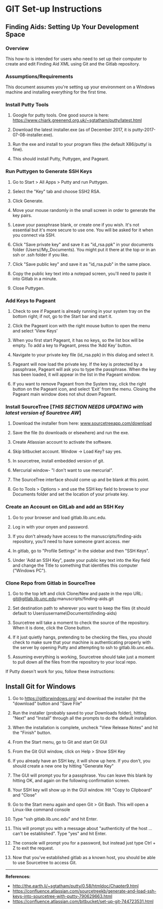 # GIT Set-up Instructions

## Finding Aids: Setting Up Your Development Space

### Overview

This how-to is intended for users who need to set up their computer to create and edit Finding Aid XML using Git and the Gitlab repository.  

### Assumptions/Requirements

This document assumes you're setting up your environment on a Windows machine and installing everything for the first time.  

### Install Putty Tools

1. Google for putty tools. One good source is here: https://www.chiark.greenend.org.uk/~sgtatham/putty/latest.html 

2. Download the latest installer.exe (as of December 2017, it is putty-2017-07-08-installer.exe).  

3. Run the exe and install to your program files (the default X86/putty/ is fine).  

4. This should install Putty, Puttygen, and Pageant.  

### Run Puttygen to Generate SSH Keys

1. Go to Start > All Apps > Putty and run Puttygen.  

2. Select the "Key" tab and choose SSH2 RSA.  

3. Click Generate.  

4. Move your mouse randomly in the small screen in order to generate the key pairs.  

5. Leave your passphrase blank, or create one if you wish. It's not essential but it's more secure to use one. You will be asked for it when you connect via SSH.  

6. Click "Save private key" and save it as "id_rsa.ppk" in your documents folder (Users//My_Documents). You might put it there at the top or in an ssh or .ssh folder if you like. 

7. Click "Save public key" and save it as "id_rsa.pub" in the same place.  

8. Copy the public key text into a notepad screen, you'll need to paste it into Gitlab in a minute.  

9. Close Puttygen.  

### Add Keys to Pageant  

1. Check to see if Pageant is already running in your system tray on the bottom right; if not, go to the Start bar and start it.  

2. Click the Pageant icon with the right mouse button to open the menu and select ‘View Keys’  

3. When you first start Pageant, it has no keys, so the list box will be empty. To add a key to Pageant, press the ‘Add Key’ button.  

4. Navigate to your private key file (id_rsa.ppk) in this dialog and select it.  

5. Pageant will now load the private key. If the key is protected by a passphrase, Pageant will ask you to type the passphrase. When the key has been loaded, it will appear in the list in the Pageant window.  

6. If you want to remove Pageant from the System tray, click the right button on the Pageant icon, and select ‘Exit’ from the menu. Closing the Pageant main window does not shut down Pageant.  

### Install SourceTree [_THIS SECTION NEEDS UPDATING with latest version of Souretree AW_]

1. Download the installer from here: www.sourcetreeapp.com/download  

2. Save the file (to downloads or elsewhere) and run the exe.  

3. Create Atlassian account to activate the software.  

4. Skip bitbucket account. Window -> Load Key? say yes.  

5. In sourcetree, install embedded version of git.  

5. Mercurial window- "I don't want to use mercurial".  

7. The SourceTree interface should come up and be blank at this point.  

8. Go to Tools > Options > and use the SSH key field to browse to your Documents folder and set the location of your private key.  

### Create an Account on GitLab and add an SSH Key

1. Go to your browser and load gitlab.lib.unc.edu.  

2. Log in with your onyen and password.  

3. If you don't already have access to the manuscripts/finding-aids repository, you'll need to have someone grant access. mer 

4. In gitlab, go to "Profile Settings" in the sidebar and then "SSH Keys".  

5. Under 'Add an SSH Key", paste your public key text into the Key field and change the Title to something that identifies this computer ("Windows PC").  

### Clone Repo from Gitlab in SourceTree

1. Go to the top left and click Clone/New and paste in the repo URL: git@gitlab.lib.unc.edu:manuscripts/finding-aids.git  

2. Set destination path to wherever you want to keep the files (it should default to Users\username\Documents\finding-aids)  

3. Sourcetree will take a moment to check the source of the repository. When it is done, click the Clone button.  

4. If it just quietly hangs, pretending to be checking the files, you should check to make sure that your machine is authenticating properly with the server by opening Putty and attempting to ssh to gitlab.lib.unc.edu.  

5. Assuming everything is working, Sourcetree should take just a moment to pull down all the files from the repository to your local repo.  


If Putty doesn't work for you, follow these instructions:

## Install Git for Windows

1. Go to https://gitforwindows.org/ and download the installer (hit the "download" button and "Save File"  

2. Run the installer (probably saved to your Downloads folder), hitting "Next" and "Install" through all the prompts to do the default installation.  

3. When the installation is complete, uncheck "View Release Notes" and hit the "Finish" button.  

4. From the Start menu, go to Git and start Git GUI  

5. From the Git GUI window, click on Help > Show SSH Key  

6. If you already have an SSH key, it will show up here. If you don't, you should create a new one by hitting "Generate Key"  

7. The GUI will prompt you for a passphrase. You can leave this blank by hitting OK, and again on the following confirmation screen.  

8. Your SSH key will show up in the GUI window. Hit "Copy to Clipboard" and "Close"  

9. Go to the Start menu again and open Git > Git Bash. This will open a Linux-like command console  

10. Type "ssh gitlab.lib.unc.edu" and hit Enter.  

11. This will prompt you with a message about "authenticity of the host ... can't be established". Type "yes" and hit Enter.  

12. The console will prompt you for a password, but instead just type Ctrl + Z to exit the request.  

13. Now that you've established gitlab as a known host, you should be able to use Sourcetree to access Git. 

***

**References:**
- http://the.earth.li/~sgtatham/putty/0.58/htmldoc/Chapter9.html
- https://confluence.atlassian.com/sourcetreekb/generate-and-load-ssh-keys-into-sourcetree-with-putty-790629663.html
- https://confluence.atlassian.com/bitbucket/set-up-git-744723531.html

